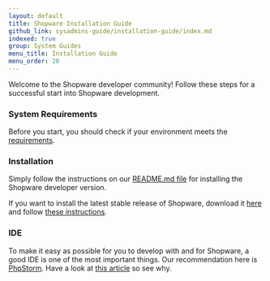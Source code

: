 ```yaml
---
layout: default
title: Shopware Installation Guide
github_link: sysadmins-guide/installation-guide/index.md
indexed: true
group: System Guides
menu_title: Installation Guide
menu_order: 20
---
```


Welcome to the Shopware developer community! Follow these steps for a successful start into Shopware development.

### System Requirements
Before you start, you should check if your environment meets the <a href="{{ site.url }}/sysadmins-guide/system-requirements/">requirements</a>. 

### Installation
Simply follow the instructions on our <a href="https://github.com/shopware5/shopware/blob/5.5/README.md#installation-via-git" target="_blank">README.md file</a> for installing the Shopware developer version.

If you want to install the latest stable release of Shopware, download it <a href="https://github.com/shopware5/shopware/releases" target="_blank">here</a> and follow <a href="https://docs.shopware.com/en/shopware-5-en/first-steps/installing-shopware?category=shopware-5-en/getting-started" target="_blank">these instructions</a>.

### IDE
To make it easy as possible for you to develop with and for Shopware, a good IDE is one of the most important things.
Our recommendation here is <a href="https://www.jetbrains.com/phpstorm/" target="_blank">PhpStorm</a>.
Have a look at <a href="{{ site.url }}/developers-guide/phpstorm/">this article</a> so see why.
